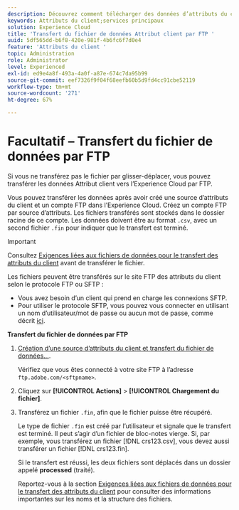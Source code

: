 ```yaml
---
description: Découvrez comment télécharger des données d’attributs du client via FTP vers l’Experience Cloud.
keywords: Attributs du client;services principaux
solution: Experience Cloud
title: 'Transfert du fichier de données Attribut client par FTP '
uuid: 5df565dd-b6f8-420e-981f-4b6fc6f7d0e4
feature: 'Attributs du client '
topic: Administration
role: Administrator
level: Experienced
exl-id: ed9e4a8f-493a-4a0f-a87e-674c7da95b99
source-git-commit: eef7326f9f04f68eefb60b5d9fd4cc91cbe52119
workflow-type: tm+mt
source-wordcount: '271'
ht-degree: 67%

---
```


# Facultatif – Transfert du fichier de données par FTP

Si vous ne transférez pas le fichier par glisser-déplacer, vous pouvez transférer les données Attribut client vers l’Experience Cloud par FTP.

Vous pouvez transférer les données après avoir créé une source d’attributs du client et un compte FTP dans l’Experience Cloud. Créez un compte FTP par source d’attributs. Les fichiers transférés sont stockés dans le dossier racine de ce compte. Les données doivent être au format `.csv`, avec un second fichier `.fin` pour indiquer que le transfert est terminé.

>[!IMPORTANT]
>
>Consultez [Exigences liées aux fichiers de données pour le transfert des attributs du client](crs-data-file.md#concept_DE908F362DF24172BFEF48E1797DAF19) avant de transférer le fichier.

Les fichiers peuvent être transférés sur le site FTP des attributs du client selon le protocole FTP ou SFTP :

* Vous avez besoin d’un client qui prend en charge les connexions SFTP.
* Pour utiliser le protocole SFTP, vous pouvez vous connecter en utilisant un nom d’utilisateur/mot de passe ou aucun mot de passe, comme décrit [ici](https://experienceleague.adobe.com/docs/analytics/export/ftp-and-sftp/secure-file-transfer-protocol/ftp-sftp-cert-auth.html?lang=en).

**Transfert du fichier de données par FTP**

1. [Création d’une source d’attributs du client et transfert du fichier de données...](t-crs-usecase.md#task_BCC327B2A0EF4A1BBB2934013AB92B78).

   Vérifiez que vous êtes connecté à votre site FTP à l’adresse `ftp.adobe.com/<sftpname>`.

1. Cliquez sur **[!UICONTROL Actions]** > **[!UICONTROL Chargement du fichier]**.

1. Transférez un fichier `.fin`, afin que le fichier puisse être récupéré.

   Le type de fichier `.fin` est créé par l’utilisateur et signale que le transfert est terminé. Il peut s’agir d’un fichier de bloc-notes vierge. Si, par exemple, vous transférez un fichier [!DNL crs123.csv], vous devez aussi transférer un fichier [!DNL crs123.fin].

   Si le transfert est réussi, les deux fichiers sont déplacés dans un dossier appelé **processed** (traité).

   Reportez-vous à la section [Exigences liées aux fichiers de données pour le transfert des attributs du client](crs-data-file.md#concept_DE908F362DF24172BFEF48E1797DAF19) pour consulter des informations importantes sur les noms et la structure des fichiers.
